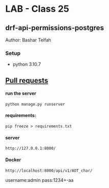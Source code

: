 # LAB - Class 25

##  drf-api-permissions-postgres


Author: Bashar Telfah


### Setup
-  python 3.10.7

## [Pull requests]()


#### run the server
```
python manage.py runserver
```

#### requirements:
```
pip freeze > requirements.txt
```


#### server
```
http://127.0.0.1:8000/
```
#### Docker
```
http://localhost:8000/api/v1/AOT_char/
```
username:admin
pass:1234+-aa